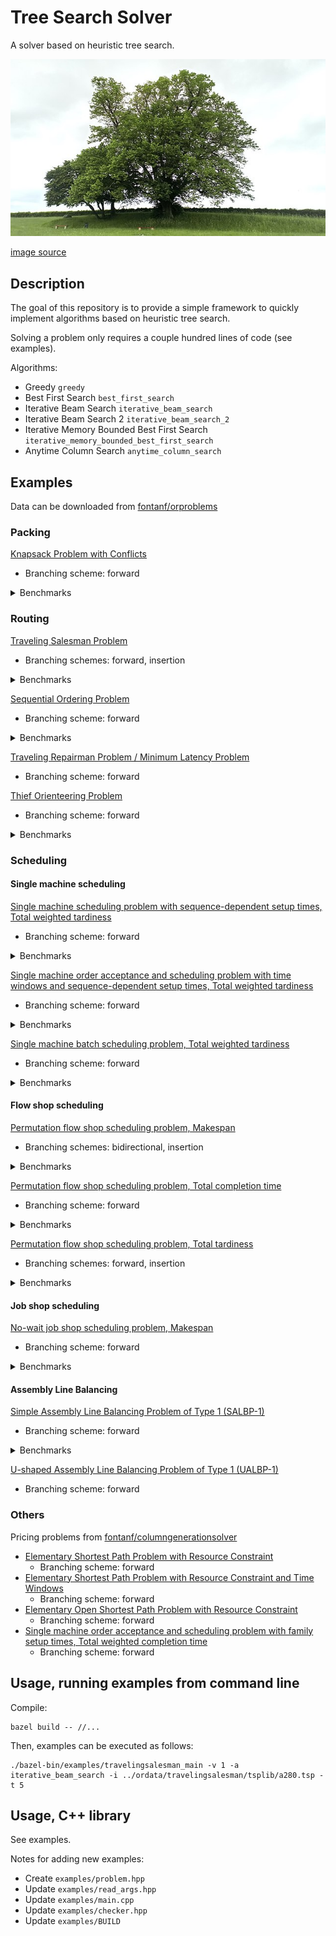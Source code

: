 # Tree Search Solver

A solver based on heuristic tree search.

![treesearch](img/treesearch.jpg?raw=true "treesearch")

[image source](https://commons.wikimedia.org/wiki/File:Saint-L%C3%A9ger-l%C3%A8s-Domart,arbre_de_la_croix_Notre-Dame_14.jpg)

## Description

The goal of this repository is to provide a simple framework to quickly implement algorithms based on heuristic tree search.

Solving a problem only requires a couple hundred lines of code (see examples).

Algorithms:
* Greedy `greedy`
* Best First Search `best_first_search`
* Iterative Beam Search `iterative_beam_search`
* Iterative Beam Search 2 `iterative_beam_search_2`
* Iterative Memory Bounded Best First Search `iterative_memory_bounded_best_first_search`
* Anytime Column Search `anytime_column_search`

## Examples

Data can be downloaded from [fontanf/orproblems](https://github.com/fontanf/orproblems)

### Packing

[Knapsack Problem with Conflicts](examples/knapsackwithconflicts.hpp)

* Branching scheme: forward

<details><summary>Benchmarks</summary>
<p>

* Benchmarks:
  * `python3 ../optimizationtools/optimizationtools/bench_run.py --main ./bazel-bin/examples/knapsackwithconflicts_main --csv ../ordata/knapsackwithconflicts/data.csv -l knsapsackwithconflicts -a iterative_beam_search -t 60`
  * `python3 ../optimizationtools/optimizationtools/bench_process.py --csv ../ordata/knapsackwithconflicts/data.csv -l knsapsackwithconflicts -b heuristiclong -t 62`

</p>
</details>

### Routing

[Traveling Salesman Problem](examples/travelingsalesman.hpp)

* Branching schemes: forward, insertion

<details><summary>Benchmarks</summary>
<p>

* Benchmarks:
  * `python3 ../optimizationtools/optimizationtools/bench_run.py --main ./bazel-bin/examples/travelingsalesman_main --csv ../ordata/travelingsalesman/data.csv -l travelingsalesman -f "'pla85900.tsp' not in row['Path']" -a "iterative_beam_search" -t 60`
  * `python3 ../optimizationtools/optimizationtools/bench_process.py --csv ../ordata/travelingsalesman/data.csv -l travelingsalesman -f "'pla85900.tsp' not in row['Path']" -b heuristiclong -t 62`

</p>
</details>

[Sequential Ordering Problem](examples/sequentialordering.hpp)

* Branching scheme: forward

<details><summary>Benchmarks</summary>
<p>

```shell
DATE=$(date '+%Y-%m-%d--%H-%M-%S') && python3 ../optimizationtools/optimizationtools/bench_run.py --main ./bazel-bin/examples/sequentialordering_main --csv ../ordata/sequentialordering/data.csv -l "${DATE}_sequentialordering" -f "row['Dataset'] == 'soplib'" -t 60
python3 ../optimizationtools/optimizationtools/bench_process.py --csv ../ordata/sequentialordering/data.csv -l "${DATE}_sequentialordering" -f "row['Dataset'] == 'soplib'" -b heuristiclong -t 61
```

![sequentialordering](img/sequentialordering.png?raw=true "sequentialordering")

</p>
</details>

[Traveling Repairman Problem / Minimum Latency Problem](examples/travelingrepairman.hpp)

* Branching scheme: forward

[Thief Orienteering Problem](examples/thieforienteering.hpp)

* Branching scheme: forward

<details><summary>Benchmarks</summary>
<p>

* Benchmarks:
  * `python3 ../optimizationtools/optimizationtools/bench_run.py --main ./bazel-bin/examples/thieforienteering_main --csv ../ordata/thieforienteering/data.csv -l thieforienteering -a "iterative_beam_search" --timelimitfield "Time limit"`
  * `python3 ../optimizationtools/optimizationtools/bench_process.py --csv ../ordata/thieforienteering/data.csv -l thieforienteering -b heuristiclong -t 1003`

</p>
</details>

### Scheduling

#### Single machine scheduling

[Single machine scheduling problem with sequence-dependent setup times, Total weighted tardiness](examples/schedulingwithsdsttwt.hpp)

* Branching scheme: forward

<details><summary>Benchmarks</summary>
<p>

* Benchmarks:
  * `python3 ../optimizationtools/optimizationtools/bench_run.py --main ./bazel-bin/examples/schedulingwithsdsttwt_main --csv ../ordata/schedulingwithsdsttwt/data.csv -l schedulingwithsdsttwt -a "iterative_beam_search" -t 30`
  * `python3 ../optimizationtools/optimizationtools/bench_process.py --csv ../ordata/schedulingwithsdsttwt/data.csv -l schedulingwithsdsttwt -b heuristiclong -t 31`

</p>
</details>

[Single machine order acceptance and scheduling problem with time windows and sequence-dependent setup times, Total weighted tardiness](examples/orderacceptanceandscheduling.hpp)

* Branching scheme: forward

<details><summary>Benchmarks</summary>
<p>

* Benchmarks:
  * `python3 ../optimizationtools/optimizationtools/bench_run.py --main ./bazel-bin/examples/orderacceptanceandscheduling_main --csv ../ordata/orderacceptanceandscheduling/data.csv -l orderacceptanceandscheduling -t 60`
  * `python3 ../optimizationtools/optimizationtools/bench_process.py --csv ../ordata/orderacceptanceandscheduling/data.csv -l orderacceptanceandscheduling -b heuristiclong -t 61`

</p>
</details>

[Single machine batch scheduling problem, Total weighted tardiness](examples/batchschedulingtotalweightedtardiness.hpp)

* Branching scheme: forward

<details><summary>Benchmarks</summary>
<p>

* Benchmarks:
  * `python3 ../optimizationtools/optimizationtools/bench_run.py --main ./bazel-bin/examples/orderacceptanceandscheduling_main --csv ../ordata/orderacceptanceandscheduling/data.csv -f "row['Dataset'] == 'cesaret2012'" -l orderacceptanceandscheduling -a "iterative_beam_search" -t 10`
  * `python3 ../optimizationtools/optimizationtools/bench_process.py --csv ../ordata/orderacceptanceandscheduling/data.csv -f "row['Dataset'] == 'cesaret2012'" -l orderacceptanceandscheduling -b heuristiclong -t 11`

</p>
</details>

#### Flow shop scheduling

[Permutation flow shop scheduling problem, Makespan](examples/permutationflowshopschedulingmakespan.hpp)

* Branching schemes: bidirectional, insertion

<details><summary>Benchmarks</summary>
<p>

```shell
DATE=$(date '+%Y-%m-%d--%H-%M-%S') && python3 ../optimizationtools/optimizationtools/bench_run.py --main ./bazel-bin/examples/permutationflowshopschedulingmakespan_main --csv ../ordata/flowshopscheduling/data_permutationflowshopschedulingmakespan.csv -l "${DATE}_permutationflowshopschedulingmakespan" --timelimitfield "Time limit"
python3 ../optimizationtools/optimizationtools/bench_process.py --csv ../ordata/flowshopscheduling/data_permutationflowshopschedulingmakespan.csv -l "${DATE}_permutationflowshopschedulingmakespan" -b heuristiclong -t 500
```

</p>
</details>

[Permutation flow shop scheduling problem, Total completion time](examples/permutationflowshopschedulingtct.hpp)

* Branching scheme: forward

<details><summary>Benchmarks</summary>
<p>

```shell
DATE=$(date '+%Y-%m-%d--%H-%M-%S') && python3 ../optimizationtools/optimizationtools/bench_run.py --main ./bazel-bin/examples/permutationflowshopschedulingtct_main --csv ../ordata/flowshopscheduling/data_permutationflowshopschedulingtct.csv -l "${DATE}_permutationflowshopschedulingtct" --timelimitfield "Time limit"
python3 ../optimizationtools/optimizationtools/bench_process.py --csv ../ordata/flowshopscheduling/data_permutationflowshopschedulingtct.csv -l "${DATE}_permutationflowshopschedulingtct" -b heuristiclong -t 500
```

![permutationflowshopschedulingtct](img/permutationflowshopschedulingtct.png?raw=true "permutationflowshopschedulingtct")

</p>
</details>

[Permutation flow shop scheduling problem, Total tardiness](examples/permutationflowshopschedulingtt.hpp)

* Branching schemes: forward, insertion

<details><summary>Benchmarks</summary>
<p>

* Benchmarks:
  * `python3 ../optimizationtools/optimizationtools/bench_run.py --main ./bazel-bin/examples/permutationflowshopschedulingtt_main --csv ../ordata/permutationflowshopscheduling/data_totaltardiness.csv -l permutationflowshopschedulingtt -a "iterative_beam_search" --timelimitfield "Time limit"`
  * `python3 ../optimizationtools/optimizationtools/bench_process.py --csv ../ordata/permutationflowshopscheduling/data_totaltardiness.csv -l permutationflowshopschedulingtt -b heuristiclong -t 500`

</p>
</details>

#### Job shop scheduling

[No-wait job shop scheduling problem, Makespan](examples/nowaitjobshopschedulingmakespan.hpp)

* Branching scheme: forward

<details><summary>Benchmarks</summary>
<p>

* Benchmarks:
  * `python3 ../optimizationtools/optimizationtools/bench_run.py --main ./bazel-bin/examples/nowaitjobshopschedulingmakespan_main --csv ../ordata/jobshopscheduling/data_nowait.csv -l nowaitjobshopschedulingmakespan --timelimit "1000"`
  * `python3 ../optimizationtools/optimizationtools/bench_process.py --csv ../ordata/jobshopscheduling/data_nowait.csv -l nowaitjobshopschedulingmakespan -b heuristiclong -t 1010`

</p>
</details>

#### Assembly Line Balancing

[Simple Assembly Line Balancing Problem of Type 1 (SALBP-1)](examples/simpleassemblylinebalancing1.hpp)

* Branching scheme: forward

<details><summary>Benchmarks</summary>
<p>

```shell
DATE=$(date '+%Y-%m-%d--%H-%M-%S') && python3 ../optimizationtools/optimizationtools/bench_run.py --main ./bazel-bin/examples/simpleassemblylinebalancing1_main --csv ../ordata/simpleassemblylinebalancing1/data.csv -f "row['Dataset'] == 'otto2013_small'" -l "${DATE}_simpleassemblylinebalancing1_small" -t 60
python3 ../optimizationtools/optimizationtools/bench_process.py --csv ../ordata/simpleassemblylinebalancing1/data.csv -f "row['Dataset'] == 'otto2013_small'" -l "${DATE}_simpleassemblylinebalancing1_small" -b heuristiclong -t 61
DATE=$(date '+%Y-%m-%d--%H-%M-%S') && python3 ../optimizationtools/optimizationtools/bench_run.py --main ./bazel-bin/examples/simpleassemblylinebalancing1_main --csv ../ordata/simpleassemblylinebalancing1/data.csv -f "row['Dataset'] == 'otto2013_medium'" -l "${DATE}_simpleassemblylinebalancing1_medium" -t 60
python3 ../optimizationtools/optimizationtools/bench_process.py --csv ../ordata/simpleassemblylinebalancing1/data.csv -f "row['Dataset'] == 'otto2013_medium'" -l "${DATE}_simpleassemblylinebalancing1_medium" -b heuristiclong -t 61
DATE=$(date '+%Y-%m-%d--%H-%M-%S') && python3 ../optimizationtools/optimizationtools/bench_run.py --main ./bazel-bin/examples/simpleassemblylinebalancing1_main --csv ../ordata/simpleassemblylinebalancing1/data.csv -f "row['Dataset'] == 'otto2013_large'" -l "${DATE}_simpleassemblylinebalancing1_large" -t 60
python3 ../optimizationtools/optimizationtools/bench_process.py --csv ../ordata/simpleassemblylinebalancing1/data.csv -f "row['Dataset'] == 'otto2013_large'" -l "${DATE}_simpleassemblylinebalancing1_large" -b heuristiclong -t 61
DATE=$(date '+%Y-%m-%d--%H-%M-%S') && python3 ../optimizationtools/optimizationtools/bench_run.py --main ./bazel-bin/examples/simpleassemblylinebalancing1_main --csv ../ordata/simpleassemblylinebalancing1/data.csv -f "row['Dataset'] == 'otto2013_verylarge'" -l "${DATE}_simpleassemblylinebalancing1_verylarge" -t 60
python3 ../optimizationtools/optimizationtools/bench_process.py --csv ../ordata/simpleassemblylinebalancing1/data.csv -f "row['Dataset'] == 'otto2013_verylarge'" -l "${DATE}_simpleassemblylinebalancing1_verylarge" -b heuristiclong -t 61
```

![simpleassemblylinebalancing1](img/simpleassemblylinebalancing1_small.png?raw=true "simpleassemblylinebalancing1")
![simpleassemblylinebalancing1](img/simpleassemblylinebalancing1_medium.png?raw=true "simpleassemblylinebalancing1")
![simpleassemblylinebalancing1](img/simpleassemblylinebalancing1_large.png?raw=true "simpleassemblylinebalancing1")
![simpleassemblylinebalancing1](img/simpleassemblylinebalancing1_verylarge.png?raw=true "simpleassemblylinebalancing1")

</p>
</details>

[U-shaped Assembly Line Balancing Problem of Type 1 (UALBP-1)](examples/ushapedassemblylinebalancing1.hpp)

* Branching scheme: forward

### Others

Pricing problems from [fontanf/columngenerationsolver](https://github.com/fontanf/columngenerationsolver)
* [Elementary Shortest Path Problem with Resource Constraint](https://github.com/fontanf/columngenerationsolver/blob/master/examples/pricingsolver/espprc.hpp)
  * Branching scheme: forward
* [Elementary Shortest Path Problem with Resource Constraint and Time Windows](https://github.com/fontanf/columngenerationsolver/blob/master/examples/pricingsolver/espprctw.hpp)
  * Branching scheme: forward
* [Elementary Open Shortest Path Problem with Resource Constraint](https://github.com/fontanf/columngenerationsolver/blob/master/examples/pricingsolver/eospprc.hpp)
  * Branching scheme: forward
* [Single machine order acceptance and scheduling problem with family setup times, Total weighted completion time](https://github.com/fontanf/columngenerationsolver/blob/master/examples/pricingsolver/oaschedulingwithfamilysetuptimestwct.hpp)
  * Branching scheme: forward

## Usage, running examples from command line

Compile:
```shell
bazel build -- //...
```

Then, examples can be executed as follows:
```shell
./bazel-bin/examples/travelingsalesman_main -v 1 -a iterative_beam_search -i ../ordata/travelingsalesman/tsplib/a280.tsp -t 5
```

## Usage, C++ library

See examples.


Notes for adding new examples:
* Create `examples/problem.hpp`
* Update `examples/read_args.hpp`
* Update `examples/main.cpp`
* Update `examples/checker.hpp`
* Update `examples/BUILD`

